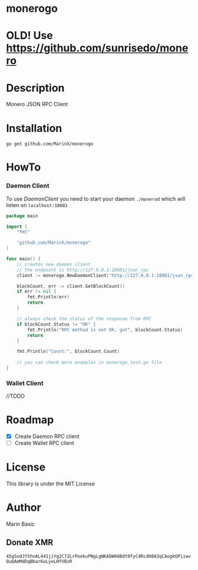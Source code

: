 # monerogo

# OLD! Use https://github.com/sunrisedo/monero

# Description
Monero JSON RPC Client

# Installation
    go get github.com/MarinX/monerogo

# HowTo

### Daemon Client
To use *DaemonClient* you need to start your daemon `./monerod` which will listen on `localhost:18081`
```go
package main

import (
	"fmt"

	"github.com/MarinX/monerogo"
)

func main() {
	// creates new daemon client
	// the endpoint is http://127.0.0.1:18081/json_rpc
	client := monerogo.NewDaemonClient("http://127.0.0.1:18081/json_rpc")

	blockCount, err := client.GetBlockCount()
	if err != nil {
		fmt.Println(err)
		return
	}

	// always check the status of the response from RPC
	if blockCount.Status != "OK" {
		fmt.Println("RPC method is not OK, got", blockCount.Status)
		return
	}

	fmt.Println("Count:", blockCount.Count)
	
	// you can check more examples in monerogo_test.go file
}
```

### Wallet Client
//TODO

# Roadmap
- [x] Create Daemon RPC client
- [ ] Create Wallet RPC client

# License
This library is under the MIT License

# Author
Marin Basic 

## Donate XMR
`45gSodJY5hnAL441jiYg2C72LrPoekuPNgLgWKAbW66Bdt9fyC4RcdH8A3qCAogkGPiiwvQuQAmMdDqBbar6oLyeLHfVBzR`
